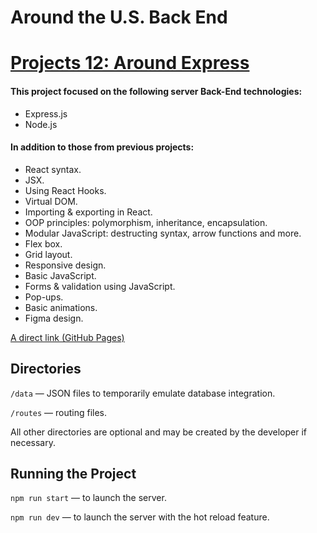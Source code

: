# Around the U.S. Back End  
# [Projects 12: Around Express](??)

#### This project focused on the following server Back-End technologies:
* Express.js
* Node.js
  
#### In addition to those from previous projects:
* React syntax.
* JSX.
* Using React Hooks.
* Virtual DOM.
* Importing & exporting in React.
* OOP principles: polymorphism, inheritance, encapsulation.
* Modular JavaScript: destructing syntax, arrow functions and more.
* Flex box.
* Grid layout.
* Responsive design.
* Basic JavaScript.
* Forms & validation using JavaScript.
* Pop-ups.
* Basic animations.
* Figma design.

[A direct link (GitHub Pages)](??)

## Directories  
  
`/data` — JSON files to temporarily emulate database integration.  
  
`/routes` — routing files.  
  
All other directories are optional and may be created by the developer if necessary.   
  
## Running the Project  
  
`npm run start` — to launch the server.  
  
`npm run dev` — to launch the server with the hot reload feature.  



